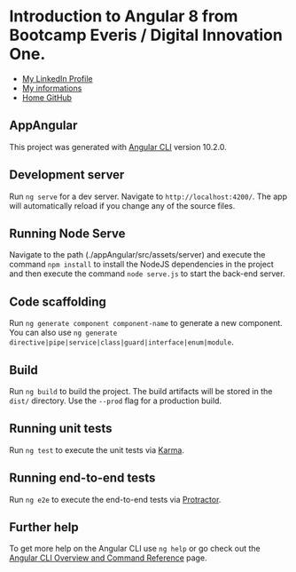 # Introduction to Angular 8 from Bootcamp Everis / Digital Innovation One.

* [My LinkedIn Profile](https://www.linkedin.com/in/denilsonmarcio/) <br >
* [My informations](https://denilsonmarcio.github.io/) <br>
* [Home GitHub](https://github.com/DenilsonMarcio)

## AppAngular

This project was generated with [Angular CLI](https://github.com/angular/angular-cli) version 10.2.0.

## Development server

Run `ng serve` for a dev server. Navigate to `http://localhost:4200/`. The app will automatically reload if you change any of the source files.

## Running Node Serve
Navigate to the path (./appAngular/src/assets/server) and execute the command `npm install` to install the NodeJS dependencies in the project and then execute the command `node ​​serve.js` to start the back-end server.


## Code scaffolding

Run `ng generate component component-name` to generate a new component. You can also use `ng generate directive|pipe|service|class|guard|interface|enum|module`.

## Build

Run `ng build` to build the project. The build artifacts will be stored in the `dist/` directory. Use the `--prod` flag for a production build.

## Running unit tests

Run `ng test` to execute the unit tests via [Karma](https://karma-runner.github.io).

## Running end-to-end tests

Run `ng e2e` to execute the end-to-end tests via [Protractor](http://www.protractortest.org/).

## Further help

To get more help on the Angular CLI use `ng help` or go check out the [Angular CLI Overview and Command Reference](https://angular.io/cli) page.


